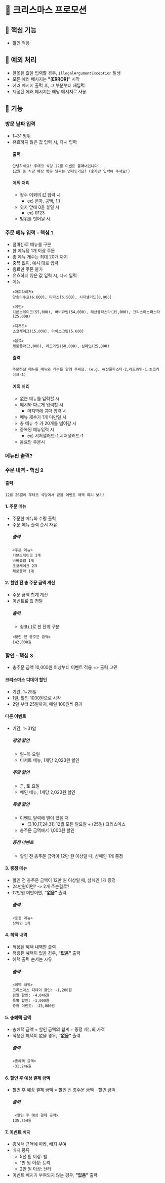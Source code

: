 # 🎄 크리스마스 프로모션

## 🔎 핵심 기능 
- 할인 적용

## 🔔 예외 처리
- 잘못된 값을 입력할 경우, `IllegalArgumentException` 발생
- 모든 에러 메시지는 **"[ERROR]"** 시작
- 에러 메시지 출력 후, 그 부분부터 재입력
- 제공된 에러 메시지는 해당 메시지로 사용

## 🔧 기능 

### 방문 날짜 입력
- 1~31 범위
- 유효하지 않은 값 입력 시, 다시 입력
    #### 출력
    ```
    안녕하세요! 우테코 식당 12월 이벤트 플래너입니다.
    12월 중 식당 예상 방문 날짜는 언제인가요? (숫자만 입력해 주세요!)
    ```
    #### 예외 처리
    - 정수 이외의 값 입력 시
      - ex) 문자, 공백, 1.1
    - 숫자 앞에 0을 붙일 시
      - ex) 0123 
    - 범위를 벗어날 시

### 주문 메뉴 입력 - 핵심 1
- 콤마(,)로 메뉴를 구분
- 한 메뉴당 1개 이상 주문
- 총 메뉴 개수는 최대 20개 까지
- 중복 없이, 예시 대로 입력
- 음료만 주문 불가
- 유효하지 않은 값 입력 시, 다시 입력
- 메뉴
  ```
  <애피타이저>
  양송이수프(6,000), 타파스(5,500), 시저샐러드(8,000)
        
  <메인>
  티본스테이크(55,000), 바비큐립(54,000), 해산물파스타(35,000), 크리스마스파스타(25,000)
        
  <디저트>
  초코케이크(15,000), 아이스크림(5,000)
        
  <음료>
  제로콜라(3,000), 레드와인(60,000), 샴페인(25,000)
  ```
  #### 출력
  ```
  주문하실 메뉴를 메뉴와 개수를 알려 주세요. (e.g. 해산물파스타-2,레드와인-1,초코케이크-1)
  ```
  #### 예외 처리
  - 없는 메뉴를 입력할 시
  - 예시와 다르게 입력할 시
    - 마지막에 콤마 입력 시
  - 메뉴 개수가 1개 미만일 시
  - 총 메뉴 수 가 20개를 넘어갈 시
  - 중복된 메뉴입력 시
    - ex) 시저샐러드-1,시저샐러드-1
  - 음료만 주문시


### 메뉴판 출력?

### 주문 내역 - 핵심 2
  #### 출력
  ```
  12월 26일에 우테코 식당에서 받을 이벤트 혜택 미리 보기!
  ```
  #### 1. 주문 메뉴
  - 주문한 메뉴와 수량 출력
  - 주문 메뉴 출력 순서 자유
    ##### 출력
    ```
    <주문 메뉴>
    티본스테이크 1개
    바비큐립 1개
    초코케이크 2개
    제로콜라 1개
    ```

  #### 2. 할인 전 총 주문 금액 계산
  - 주문 금액 합계 계산
  - 이벤트로 값 전달
    ##### 출력
    - 쉼표(,)로 천 단위 구분
    ```
    <할인 전 총주문 금액>
    142,000원
    ```
    
### 할인 - 핵심 3
- 총주문 금액 10,000원 이상부터 이벤트 적용 => 출력 고민
#### 크리스마스 디데이 할인
  - 기간, 1~25일 
  - 1일, 할인 1000원으로 시작
  - 2일 부터 25일까지, 매일 100원씩 증가 
#### 다른 이벤트
  - 기간, 1~31일
    ##### 평일 할인
    - 일~목 요일
    - 디저트 메뉴, 1개당 2,023원 할인
    ##### 주말 할인
    - 금, 토 요일
    - 메인 메뉴, 1개당 2,023원 할인
    ##### 특별 할인
    - 이벤트 달력에 별이 있을 때 
      - (3,10,17,24,31) 12월 모든 일요일 + (25일) 크리스마스
    - 총주문 금액에서 1,000원 할인
    ##### 증정 이벤트
    - 할인 전 총주문 금액이 12만 원 이상일 때, 샴페인 1개 증정

  #### 3. 증정 메뉴
  - 할인 전 총주문 금액이 12만 원 이상일 때, 샴페인 1개 증정
  - 24만원이면? -> 2개 주는걸로?
  - 12만원 미만이면, **"없음"** 출력
    ##### 출력
    ```
    <증정 메뉴>
    샴페인 1개
    ```
  #### 4. 혜택 내역
  - 적용된 혜택 내역만 출력
  - 적용된 혜택이 없을 경우, **"없음"** 출력
  - 혜택 출력 순서는 자유
    ##### 출력
    ```
    <혜택 내역>
    크리스마스 디데이 할인: -1,200원
    평일 할인: -4,046원
    특별 할인: -1,000원
    증정 이벤트: -25,000원
    ```
  #### 5. 총혜택 금액
  - 총혜택 금액 = 할인 금액의 합계 + 증정 메뉴의 가격
  - 적용된 혜택이 없을 경우, **"없음"** 출력
    ##### 출력
    ```
    <총혜택 금액>
    -31,246원
    ```
  #### 6. 할인 후 예상 결제 금액 
  - 할인 후 예상 결제 금액 = 할인 전 총주문 금액 - 할인 금액
    ##### 출력
    ```
     <할인 후 예상 결제 금액>
    135,754원
    ```
  #### 7. 이벤트 배지
  - 총혜택 금액에 따라, 배지 부여
  - 배지 종류
    - 5천 원 이상: 별
    - 1만 원 이상: 트리
    - 2만 원 이상: 산타
  - 이벤트 배지가 부여되지 않는 경우, **"없음"** 출력
